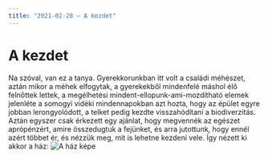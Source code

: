 ```yaml
---
title: "2021-02-28 – A kezdet"
---
```


# A kezdet
Na szóval, van ez a tanya. Gyerekkorunkban itt volt a családi méhészet, aztán mikor a méhek elfogytak, a gyerekekből mindenfelé máshol élő felnőttek lettek, a megélhetési mindent-ellopunk-ami-mozdítható elemek jelenléte a somogyi vidéki mindennapokban azt hozta, hogy az épület egyre jobban lerongyolódott, a telket pedig kezdte visszahódítani a biodiverzitás.
Aztán egyszer csak érkezett egy ajánlat, hogy megvennék az egészet aprópénzért, amire összedugtuk a fejünket, és arra jutottunk, hogy ennél azért többet ér, és nézzük meg, mit is lehetne kezdeni vele.
Így nézett ki akkor a ház:
![A ház képe](/tanya/img/IMG_20210227_170346_HDR.jpg)

